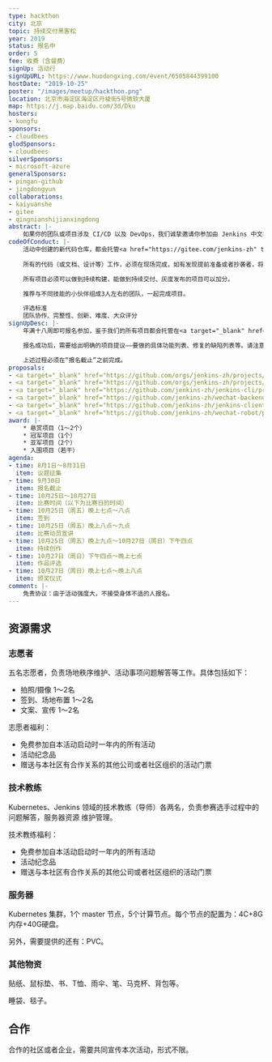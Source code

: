 ```yaml
---
type: hackthon
city: 北京
topic: 持续交付黑客松
year: 2019
status: 报名中
order: 5
fee: 收费（含餐费）
signUp: 活动行
signUpURL: https://www.huodongxing.com/event/6505844399100
hostDate: "2019-10-25"
poster: "/images/meetup/hackthon.png"
location: 北京市海淀区海淀区丹棱街5号微软大厦
map: https://j.map.baidu.com/3d/Dku
hosters:
- kongfu
sponsors:
- cloudbees
glodSponsors:
- cloudbees
silverSponsors:
- microsoft-azure
generalSponsors:
- pingan-github
- jingdongyun
collaborations:
- kaiyuanshe
- gitee
- qingnianshijianxingdong
abstract: |-
    如果你的团队或项目涉及 CI/CD 以及 DevOps，我们诚挚邀请你参加由 Jenkins 中文社区发起的以 DevOps 为主题的黑客松编程比赛，我们的口号是 Everything as Code（一切皆代码）。该活动为当下金融、能源、政务、交通等场景面临的 IT 挑战提出解决方案，我们希望本次赛事期间您也能够收获业内同行间最有价值的碰撞成果。
codeOfConduct: |-
    活动中创建的新代码仓库，都会托管<a href="https://gitee.com/jenkins-zh" target="_blank">在 Jenkins 中文社区在码云上的组织下</a> 。因此，任何人都可以根据对应的开源协议进行修改、分发等。
    
    所有的代码（或文档、设计等）工作，必须在现场完成，如有发现提前准备或者抄袭者，将会被取消当年以及次年的比赛资格。

    所有项目必须可以做到持续构建，能做到持续交付、灰度发布的项目可以加分。

    推荐与不同技能的小伙伴组成3人左右的团队，一起完成项目。

    评选标准
    团队协作、完整性、创新、难度、大众评分
signUpDesc: |-
    年满十八周即可报名参加，鉴于我们的所有项目都会托管在<a target="_blank" href="https://gitee.com/jenkins-zh/">码云</a>上，因此，参赛者必须能够熟练地使用码云。而为了能够证明你能够完成本次活动中的项目，当你从下面的项目提议中选定一个后，在报名时必须提供一个与你所选项目相关的、自本活动发布后的、已经合并了的 PR 链接，我们会根据该 PR 链接来决定你的报名是否可以通过。

    报名成功后，需要给出明确的项目提议——要做的具体功能列表、修复的缺陷列表等。请注意，只有审核通过的项目提议才可以在最后的线下活动中继续参加比赛。

    上述过程必须在“报名截止”之前完成。
proposals:
- <a target="_blank" href="https://github.com/orgs/jenkins-zh/projects/3">Kubernetes 插件优化</a><div style="margin-left:50px;">所需技能：Kubernetes、Java</div>
- <a target="_blank" href="https://github.com/orgs/jenkins-zh/projects/4">Jenkins 中文社区网站改版</a><div style="margin-left:50px;">所需技能：Hugo、Markdown、JavaScript、CSS</div>
- <a target="_blank" href="https://github.com/jenkins-zh/jenkins-cli/projects/2">Jenkins 命令行工具</a><div style="margin-left:50px;">所需技能：Golang、Jenkins API</div>
- <a target="_blank" href="https://github.com/jenkins-zh/wechat-backend/projects/1">Jenkins 微信公众号后端服务</a><div style="margin-left:50px;">所需技能：Golang、微信公众号 API</div>
- <a target="_blank" href="https://github.com/jenkins-zh/jenkins-client-java/projects/1">Jenkins Java 语言客户端</a><div style="margin-left:50px;">所需技能：Java、Jenkins API</div>
- <a target="_blank" href="https://github.com/jenkins-zh/wechat-robot/projects/1">微信机器人</a><div style="margin-left:50px;">所需技能：JavaScript</div>
award: |-
    * 悬赏项目（1～2个）
    * 冠军项目（1个）
    * 亚军项目（2个）
    * 入围项目（若干）
agenda:
- time: 8月1日～8月31日
  item: 议题征集
- time: 9月30日
  item: 报名截止
- time: 10月25日～10月27日
  item: 比赛时间（以下为比赛日的时间）
- time: 10月25日（周五）晚上七点～八点
  item: 签到
- time: 10月25日（周五）晚上八点～九点
  item: 比赛动员宣讲
- time: 10月25日（周五）晚上九点～10月27日（周日）下午四点
  item: 持续创作
- time: 10月27日（周日）下午四点～晚上七点
  item: 作品评选
- time: 10月27日（周日）晚上七点～晚上八点
  item: 颁奖仪式
comment: |-
    免责协议：由于活动强度大，不接受身体不适的人报名。
---
```


## 资源需求

### 志愿者
五名志愿者，负责场地秩序维护、活动事项问题解答等工作。具体包括如下：
* 拍照/摄像 1～2名
* 签到、场地布置 1～2名
* 文案、宣传 1～2名

志愿者福利：
* 免费参加自本活动启动时一年内的所有活动
* 活动纪念品
* 赠送与本社区有合作关系的其他公司或者社区组织的活动门票

### 技术教练
Kubernetes、Jenkins 领域的技术教练（导师）各两名，负责参赛选手过程中的问题解答，服务器资源
维护管理。

技术教练福利：
* 免费参加自本活动启动时一年内的所有活动
* 活动纪念品
* 赠送与本社区有合作关系的其他公司或者社区组织的活动门票

### 服务器
Kubernetes 集群，1个 master 节点，5个计算节点。每个节点的配置为：4C+8G内存+40G硬盘。

另外，需要提供的还有：PVC。

### 其他物资
贴纸、鼠标垫、书、T恤、雨伞、笔、马克杯、背包等。

睡袋、毯子。

## 合作
合作的社区或者企业，需要共同宣传本次活动，形式不限。
